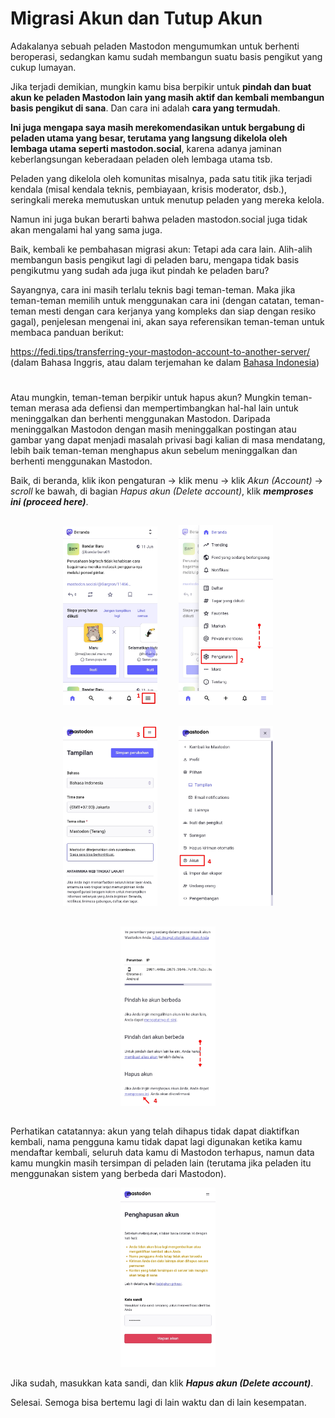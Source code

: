 # Migrasi Akun dan Tutup Akun
Adakalanya sebuah peladen Mastodon mengumumkan untuk berhenti beroperasi, sedangkan kamu sudah membangun suatu basis pengikut yang cukup lumayan.

Jika terjadi demikian, mungkin kamu bisa berpikir untuk **pindah dan buat akun ke peladen Mastodon lain yang masih aktif dan kembali membangun basis pengikut di sana**. Dan cara ini adalah **cara yang termudah**.

**Ini juga mengapa saya masih merekomendasikan untuk bergabung di peladen utama yang besar, terutama yang langsung dikelola oleh lembaga utama seperti mastodon.social**, karena adanya jaminan keberlangsungan keberadaan peladen oleh lembaga utama tsb.

Peladen yang dikelola oleh komunitas misalnya, pada satu titik jika terjadi kendala (misal kendala teknis, pembiayaan, krisis moderator, dsb.), seringkali mereka memutuskan untuk menutup peladen yang mereka kelola.

Namun ini juga bukan berarti bahwa peladen mastodon.social juga tidak akan mengalami hal yang sama juga.

Baik, kembali ke pembahasan migrasi akun: Tetapi ada cara lain. Alih-alih membangun basis pengikut lagi di peladen baru, mengapa tidak basis pengikutmu yang sudah ada juga ikut pindah ke peladen baru?

Sayangnya, cara ini masih terlalu teknis bagi teman-teman. Maka jika teman-teman memilih untuk menggunakan cara ini (dengan catatan, teman-teman mesti dengan cara kerjanya yang kompleks dan siap dengan resiko gagal), penjelesan mengenai ini, akan saya referensikan teman-teman untuk membaca panduan berikut:

https://fedi.tips/transferring-your-mastodon-account-to-another-server/ (dalam Bahasa Inggris, atau dalam terjemahan ke dalam [Bahasa Indonesia](https://fedi-tips.translate.goog/transferring-your-mastodon-account-to-another-server/?_x_tr_sl=en&_x_tr_tl=id&_x_tr_hl=en-US))

#

Atau mungkin, teman-teman berpikir untuk hapus akun? Mungkin teman-teman merasa ada defiensi dan mempertimbangkan hal-hal lain untuk meninggalkan dan berhenti menggunakan Mastodon. Daripada meninggalkan Mastodon dengan masih meninggalkan postingan atau gambar yang dapat menjadi masalah privasi bagi kalian di masa mendatang, lebih baik teman-teman menghapus akun sebelum meninggalkan dan berhenti menggunakan Mastodon.

Baik, di beranda, klik ikon pengaturan -> klik menu -> klik *Akun (Account)* -> *scroll* ke bawah, di bagian *Hapus akun (Delete account)*, klik ***memproses ini (proceed here)***.

<div align="center">
  <div>
    <img src="../assets/25pic-01.jpg" style="display:inline-block; width:30%; margin:15px;"/>
    <img src="../assets/25pic-02.jpg" style="display:inline-block; width:30%; margin:15px;"/>
    <img src="../assets/25pic-03.jpg" style="display:inline-block; width:30%; margin:15px;"/>
    <img src="../assets/25pic-04.jpg" style="display:inline-block; width:30%; margin:15px;"/>
    <img src="../assets/25pic-05.jpg" style="display:inline-block; width:30%; margin:15px;"/>
  </div>
</div>


Perhatikan catatannya: akun yang telah dihapus tidak dapat diaktifkan kembali, nama pengguna kamu tidak dapat lagi digunakan ketika kamu mendaftar kembali, seluruh data kamu di Mastodon terhapus, namun data kamu mungkin masih tersimpan di peladen lain (terutama jika peladen itu menggunakan sistem yang berbeda dari Mastodon).

<div align="center">
  <div>
    <img src="../assets/25pic-06.jpg" width="30%" />
  </div>
</div>

Jika sudah, masukkan kata sandi, dan klik ***Hapus akun (Delete account)***.

Selesai. Semoga bisa bertemu lagi di lain waktu dan di lain kesempatan.
